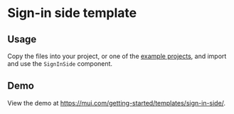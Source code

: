 # Sign-in side template

## Usage

<!-- #default-branch-switch -->

Copy the files into your project, or one of the [example projects](https://github.com/mui-org/material-ui/tree/master/examples), and import and use the `SignInSide` component.

## Demo

<!-- #default-branch-switch -->

View the demo at https://mui.com/getting-started/templates/sign-in-side/.
